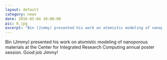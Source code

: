 ```yaml
---
layout: default
category: news
date: 2016-05-04 10:00:00
pic: 6.jpg
excerpt: "Bin (Jimmy) presented his work on atomistic modeling of nanoporous materials at the Center for Integrated Research Computing annual poster session. Good job Jimmy!"
---
```


Bin (Jimmy) presented his work on atomistic modeling of nanoporous materials at the Center for Integrated Research Computing annual poster session. Good job Jimmy!
